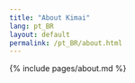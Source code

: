 ```yaml
---
title: "About Kimai"
lang: pt_BR
layout: default
permalink: /pt_BR/about.html
---
```


{% include pages/about.md %}